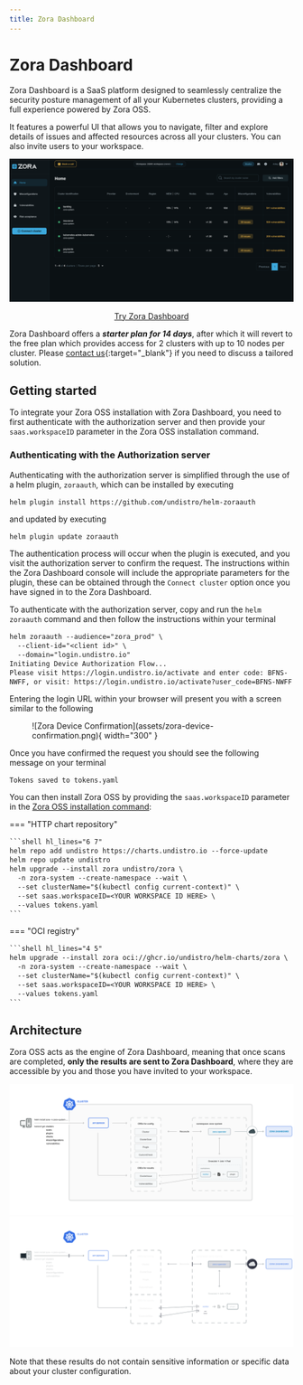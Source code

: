 ```yaml
---
title: Zora Dashboard
---
```

# Zora Dashboard

Zora Dashboard is a SaaS platform designed to seamlessly centralize the security posture management of all your
Kubernetes clusters, providing a full experience powered by Zora OSS.

It features a powerful UI that allows you to navigate, filter and explore details of issues and affected resources
across all your clusters. You can also invite users to your workspace.

![Zora Dashboard Screenshot](assets/zora-dashboard-screenshot.png)

<div align="center">
   <a href="https://zora-dashboard.undistro.io/" class="md-button">Try Zora Dashboard</a>
</div>

Zora Dashboard offers a ***starter plan for 14 days***, after which it will revert to the free plan which provides access for 2 clusters with up to 10 nodes per cluster.
Please [contact us](https://undistro.io/contact){:target="_blank"} if you need to discuss a tailored solution.

## Getting started

To integrate your Zora OSS installation with Zora Dashboard, you need to first authenticate with the authorization server and then provide your `saas.workspaceID` parameter in the Zora OSS installation command.

### Authenticating with the Authorization server
Authenticating with the authorization server is simplified through the use of a helm plugin, `zoraauth`, which can be installed by executing

```console
helm plugin install https://github.com/undistro/helm-zoraauth
```
and updated by executing
```console
helm plugin update zoraauth
```
The authentication process will occur when the plugin is executed, and you visit the authorization server to confirm the request.  The instructions within the Zora Dashboard console will include the appropriate parameters for the plugin, these can be obtained through the `Connect cluster` option once you have signed in to the Zora Dashboard.

To authenticate with the authorization server, copy and run the `helm zoraauth` command and then follow the instructions within your terminal
```console
helm zoraauth --audience="zora_prod" \
  --client-id="<client id>" \
  --domain="login.undistro.io"
Initiating Device Authorization Flow...
Please visit https://login.undistro.io/activate and enter code: BFNS-NWFF, or visit: https://login.undistro.io/activate?user_code=BFNS-NWFF
```
Entering the login URL within your browser will present you with a screen similar to the following

<figure markdown="span">
  ![Zora Device Confirmation](assets/zora-device-confirmation.png){ width="300" }
</figure>

Once you have confirmed the request you should see the following message on your terminal

```console
Tokens saved to tokens.yaml
```

You can then install Zora OSS by providing the `saas.workspaceID` parameter in the [Zora OSS installation command](getting-started/installation.md):

=== "HTTP chart repository"
    
    ```shell hl_lines="6 7"
    helm repo add undistro https://charts.undistro.io --force-update
    helm repo update undistro
    helm upgrade --install zora undistro/zora \
      -n zora-system --create-namespace --wait \
      --set clusterName="$(kubectl config current-context)" \
      --set saas.workspaceID=<YOUR WORKSPACE ID HERE> \
      --values tokens.yaml
    ```

=== "OCI registry"

    ```shell hl_lines="4 5"
    helm upgrade --install zora oci://ghcr.io/undistro/helm-charts/zora \
      -n zora-system --create-namespace --wait \
      --set clusterName="$(kubectl config current-context)" \
      --set saas.workspaceID=<YOUR WORKSPACE ID HERE> \
      --values tokens.yaml
    ```


## Architecture

Zora OSS acts as the engine of Zora Dashboard, meaning that once scans are completed,
**only the results are sent to Zora Dashboard**, where they are accessible by you
and those you have invited to your workspace.

![Zora Architecture Diagram](assets/dashboard-arch-light.png#only-light)
![Zora Architecture Diagram](assets/dashboard-arch-dark.png#only-dark)

Note that these results do not contain sensitive information or specific data about your cluster configuration.

